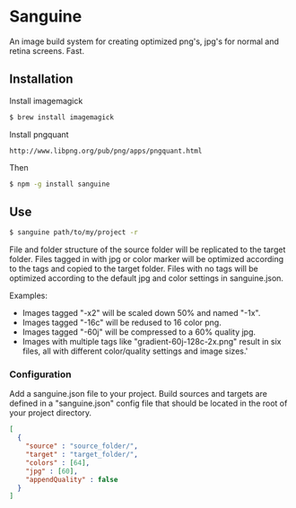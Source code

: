 # Sanguine

An image build system for creating optimized png's, jpg's for normal and retina screens. Fast.

## Installation

Install imagemagick
```bash
$ brew install imagemagick
```

Install pngquant
```url
http://www.libpng.org/pub/png/apps/pngquant.html
```

Then
```bash
$ npm -g install sanguine
```

## Use
```bash
$ sanguine path/to/my/project -r
```
File and folder structure of the source folder will be replicated to the target folder. Files tagged in with jpg or color marker will be optimized according to the tags and copied to the target folder. Files with no tags will be optimized according to the default jpg and color settings in sanguine.json.

Examples:
- Images tagged "-x2" will be scaled down 50% and named "-1x".
- Images tagged "-16c" will be redused to 16 color png.
- Images tagged "-60j" will be compressed to a 60% quality jpg.
- Images with multiple tags like "gradient-60j-128c-2x.png" result in six files, all with different color/quality settings and image sizes.'

### Configuration
Add a sanguine.json file to your project. Build sources and targets are defined in a "sanguine.json" config file that should be located in the root of your project directory.

```json
[
  {
    "source" : "source_folder/",
    "target" : "target_folder/",
    "colors" : [64],
    "jpg" : [60],
    "appendQuality" : false
  }
]
```